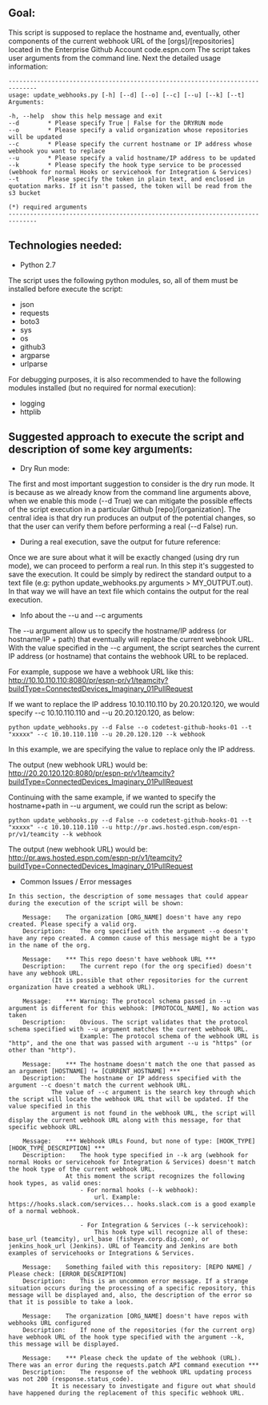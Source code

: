 ## Goal:

This script is supposed to replace the hostname and, eventually, other components of the current webhook URL of the [orgs]/[repositories] located in the Enterprise Github Account code.espn.com
The script takes user arguments from the command line. Next the detailed usage information:

```
------------------------------------------------------------------------------
usage: update_webhooks.py [-h] [--d] [--o] [--c] [--u] [--k] [--t]
Arguments:

-h, --help  show this help message and exit
--d        * Please specify True | False for the DRYRUN mode
--o        * Please specify a valid organization whose repositories will be updated
--c        * Please specify the current hostname or IP address whose webhook you want to replace
--u        * Please specify a valid hostname/IP address to be updated
--k        * Please specify the hook type service to be processed (webhook for normal Hooks or servicehook for Integration & Services)
--t        Please specify the token in plain text, and enclosed in quotation marks. If it isn't passed, the token will be read from the s3 bucket

(*) required arguments
------------------------------------------------------------------------------
```

## Technologies needed:

- Python 2.7

The script uses the following python modules, so, all of them must be installed before execute the script:
- json
- requests
- boto3
- sys
- os
- github3
- argparse
- urlparse

For debugging purposes, it is also recommended to have the following modules installed
(but no required for normal execution):
- logging
- httplib


## Suggested approach to execute the script and description of some key arguments:

- Dry Run mode:

The first and most important suggestion to consider is the dry run mode. It is because as we already know from the command line arguments above, when we enable this mode (--d True) we can mitigate the possible effects of the script execution in a particular Github [repo]/[organization].
The central idea is that dry run produces an output of the potential changes, so that the user can verify them before performing a real (--d False) run.



- During a real execution, save the output for future reference:

Once we are sure about what it will be exactly changed (using dry run mode), we can proceed to perform a real run.
In this step it's suggested to save the execution. It could be simply by redirect the standard output to a text file (e.g: python update_webhooks.py arguments > MY_OUTPUT.out).
In that way we will have an text file which contains the output for the real execution.



- Info about the --u and --c arguments

The --u argument allow us to specify the hostname/IP address (or hostname/IP + path) that eventually will replace the current webhook URL.
With the value specified in the --c argument, the script searches the current IP address (or hostname) that contains the webhook URL to be replaced.

For example, suppose we have a webhook URL like this:
http://10.10.110.110:8080/pr/espn-pr/v1/teamcity?buildType=ConnectedDevices_Imaginary_01PullRequest

If we want to replace the IP address 10.10.110.110 by 20.20.120.120, we would specify --c 10.10.110.110 and --u 20.20.120.120, as below:

```
python update_webhooks.py --d False --o codetest-github-hooks-01 --t "xxxxx" --c 10.10.110.110 --u 20.20.120.120 --k webhook
```

In this example, we are specifying the value to replace only the IP address.

The output (new webhook URL) would be:
http://20.20.120.120:8080/pr/espn-pr/v1/teamcity?buildType=ConnectedDevices_Imaginary_01PullRequest

Continuing with the same example, if we wanted to specify the hostname+path in --u argument, we could run the script as below:

```
python update_webhooks.py --d False --o codetest-github-hooks-01 --t "xxxxx" --c 10.10.110.110 --u http://pr.aws.hosted.espn.com/espn-pr/v1/teamcity --k webhook
```

The output (new webhook URL) would be:
http://pr.aws.hosted.espn.com/espn-pr/v1/teamcity?buildType=ConnectedDevices_Imaginary_01PullRequest




- Common Issues / Error messages

```
In this section, the description of some messages that could appear during the execution of the script will be shown:

	Message:	The organization [ORG_NAME] doesn't have any repo created. Please specify a valid org.
	Description: 	The org specified with the argument --o doesn't have any repo created. A common cause of this message might be a typo in the name of the org.
	
	Message:	*** This repo doesn't have webhook URL ***
	Description:	The current repo (for the org specified) doesn't have any webhook URL. 
			(It is possible that other repositories for the current organization have created a webhook URL).

	Message:	*** Warning: The protocol schema passed in --u argument is different for this webhook: [PROTOCOL_NAME], No action was taken
	Description:	Obvious. The script validates that the protocol schema specified with --u argument matches the current webhook URL.
					Example: The protocol schema of the webhook URL is "http", and the one that was passed with argument --u is "https" (or other than "http").
	
	Message:	*** The hostname doesn't match the one that passed as an argument [HOSTNAME] != [CURRENT_HOSTNAME] ***
	Description:	The hostname or IP address specified with the argument --c doesn't match the current webhook URL.
			The value of --c argument is the search key through which the script will locate the webhook URL that will be updated. If the value specified in this 
			argument is not found in the webhook URL, the script will display the current webhook URL along with this message, for that specific webhook URL.
	
	Message:	*** Webhook URLs Found, but none of type: [HOOK_TYPE] [HOOK_TYPE_DESCRIPTION] ***
	Description:	The hook type specified in --k arg (webhook for normal Hooks or servicehook for Integration & Services) doesn't match the hook type of the current webhook URL.
				At this moment the script recognizes the following hook types, as valid ones: 
					- For normal hooks (--k webhook): 
						url. Example: https://hooks.slack.com/services... hooks.slack.com is a good example of a normal webhook.
							
					- For Integration & Services (--k servicehook): 
						This hook type will recognize all of these: base_url (teamcity), url_base (fisheye.corp.dig.com), or jenkins_hook_url (Jenkins). URL of Teamcity and Jenkins are both examples of servicehooks or Integrations & Services.
					
	Message:	Something failed with this repository: [REPO NAME] / Please check: [ERROR_DESCRIPTION]
	Description:	This is an uncommon error message. If a strange situation occurs during the processing of a specific repository, this message will be displayed and, also, the description of the error so that it is possible to take a look.
	
	Message:	The organization [ORG_NAME] doesn't have repos with webhooks URL configured
	Description:	If none of the repositories (for the current org) have webhook URL of the hook type specified with the argument --k, this message will be displayed.
	
	Message:	*** Please check the update of the webhook (URL). There was an error during the requests.patch API command execution ***
	Description: 	The response of the webhook URL updating process was not 200 (response.status_code).
			It is necessary to investigate and figure out what should have happened during the replacement of this specific webhook URL.
```
